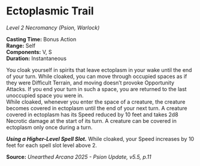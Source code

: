 # Ectoplasmic Trail
*Level 2 Necromancy (Psion, Warlock)*

**Casting Time:** Bonus Action  
**Range:** Self  
**Components:** V, S  
**Duration:** Instantaneous  

You cloak yourself in spirits that leave ectoplasm in your wake until the end of your turn. While cloaked, you can move through occupied spaces as if they were Difficult Terrain, and moving doesn’t provoke Opportunity Attacks. If you end your turn in such a space, you are returned to the last unoccupied space you were in.  
While cloaked, whenever you enter the space of a creature, the creature becomes covered in ectoplasm until the end of your next turn. A creature covered in ectoplasm has its Speed reduced by 10 feet and takes 2d8 Necrotic damage at the start of its turn. A creature can be covered in ectoplasm only once during a turn.

***Using a Higher-Level Spell Slot.*** While cloaked, your Speed increases by 10 feet for each spell slot level above 2.

**Source:** *Unearthed Arcana 2025 - Psion Update, v5.5, p.11*